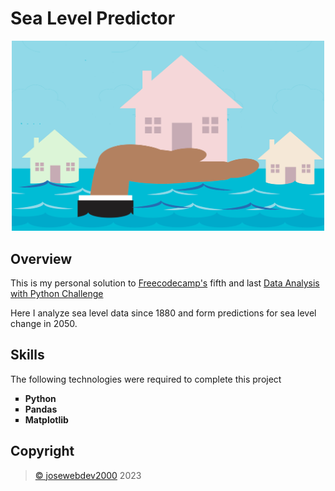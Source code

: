 # Sea Level Predictor
<div align="center">
    <img src="sea_level.jpg" alt="Sea Level Predictor Picture" width="500">
</div>

<div>
    <h2>Overview</h2>
    <p>This is my personal solution to <a href="https://www.freecodecamp.org/" target="_blank">Freecodecamp's</a> fifth and last <a href="https://www.freecodecamp.org/learn/data-analysis-with-python/data-analysis-with-python-projects/sea-level-predictor" target="_blank">Data Analysis with Python Challenge</a></p>
    <p>Here I analyze sea level data since 1880 and form predictions for sea level change in 2050.</p>
</div>

## Skills
<div>
    <p>The following technologies were required to complete this project</p>
    <ul style="list-style-type: square;">
        <li><b>Python</b></li>
        <li><b>Pandas</b></li>
        <li><b>Matplotlib</b></li>
    </ul>
</div>

## Copyright
<div>
    <blockquote>
        <a href="https://github.com/josewebdev2000">&copy; josewebdev2000</a> 2023
    </blockquote>
</div>